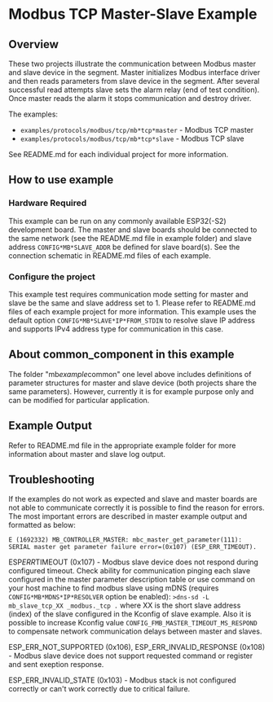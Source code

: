 # Modbus TCP Master-Slave Example

## Overview

These two projects illustrate the communication between Modbus master and slave device in the segment.
Master initializes Modbus interface driver and then reads parameters from slave device in the segment.
After several successful read attempts slave sets the alarm relay (end of test condition). 
Once master reads the alarm it stops communication and destroy driver.

The examples:

* `examples/protocols/modbus/tcp/mb*tcp*master` - Modbus TCP master
* `examples/protocols/modbus/tcp/mb*tcp*slave` - Modbus TCP slave

See README.md for each individual project for more information.

## How to use example

### Hardware Required

This example can be run on any commonly available ESP32(-S2) development board.
The master and slave boards should be connected to the same network (see the README.md file in example folder) and slave address `CONFIG*MB*SLAVE_ADDR` be defined for slave board(s). 
See the connection schematic in README.md files of each example.

### Configure the project

This example test requires communication mode setting for master and slave be the same and slave address set to 1.
Please refer to README.md files of each example project for more information. This example uses the default option `CONFIG*MB*SLAVE*IP*FROM_STDIN` to resolve slave IP address and supports IPv4 address type for communication in this case.

## About common_component in this example

The folder "mb*example*common" one level above includes definitions of parameter structures for master and slave device (both projects share the same parameters).
However, currently it is for example purpose only and can be modified for particular application.

## Example Output

Refer to README.md file in the appropriate example folder for more information about master and slave log output.

## Troubleshooting

If the examples do not work as expected and slave and master boards are not able to communicate correctly it is possible to find the reason for errors.
The most important errors are described in master example output and formatted as below:

```
E (1692332) MB_CONTROLLER_MASTER: mbc_master_get_parameter(111): SERIAL master get parameter failure error=(0x107) (ESP_ERR_TIMEOUT).
```

ESP*ERR*TIMEOUT (0x107) - Modbus slave device does not respond during configured timeout. 
Check ability for communication pinging each slave configured in the master parameter description table or use command on your host machine to find modbus slave using mDNS (requires `CONFIG*MB*MDNS*IP*RESOLVER` option be enabled): 
```>dns-sd -L mb_slave_tcp_XX _modbus._tcp .```
where XX is the short slave address (index) of the slave configured in the Kconfig of slave example. 
Also it is possible to increase Kconfig value `CONFIG_FMB_MASTER_TIMEOUT_MS_RESPOND` to compensate network communication delays between master and slaves.

ESP_ERR_NOT_SUPPORTED (0x106), ESP_ERR_INVALID_RESPONSE (0x108) - Modbus slave device does not support requested command or register and sent exeption response. 

ESP_ERR_INVALID_STATE (0x103) - Modbus stack is not configured correctly or can't work correctly due to critical failure.
 


